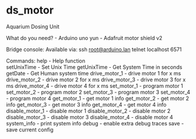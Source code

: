ds_motor
========

Aquarium Dosing Unit

What do you need?
	- Arduino uno yun
	- Adafruit motor shield v2

Bridge console:
Available via: 
	ssh root@arduino.lan
	telnet localhost 6571

Commands:
help			- Help function <br>
setUnixTime		- Set Unix Time
getUnixTime		- Get System Time in seconds
getDate			- Get Human system time
drive_motor_1		- drive motor 1 for x ms
drive_motor_2		- drive motor 2 for x ms
drive_motor_3		- drive motor 3 for x ms
drive_motor_4		- drive motor 4 for x ms
set_motor_1		- program motor 1
set_motor_2		- program motor 2
set_motor_3		- program motor 3
set_motor_4		- program motor 4
get_motor_1		- get motor 1 info
get_motor_2		- get motor 2 info
get_motor_3		- get motor 3 info
get_motor_4		- get motor 4 info
disable_motor_1		- disable motor 1
disable_motor_2		- disable motor 2
disable_motor_3		- disable motor 3
disable_motor_4		- disable motor 4
system_info		- print system info
debug			- enable extra debug traces
save			- save current config
